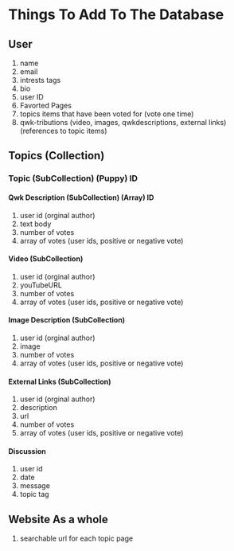 # Things To Add To The Database

## User
1. name 
2. email
3. intrests tags 
4. bio
5. user ID
6. Favorted Pages
7. topics items that have been voted for (vote one time)
8. qwk-tributions (video, images, qwkdescriptions, external links) (references to topic items)
 

## Topics (Collection)
### Topic (SubCollection) (Puppy) ID
#### Qwk Description (SubCollection) (Array) ID
1. user id (orginal author)
2. text body
3. number of votes 
4. array of votes (user ids, positive or negative vote)
 
#### Video (SubCollection)
1. user id (orginal author)
2. youTubeURL
3. number of votes 
4. array of votes (user ids, positive or negative vote)

#### Image Description (SubCollection)
1. user id (orginal author)
2. image
3. number of votes 
4. array of votes (user ids, positive or negative vote)

#### External Links (SubCollection)
1. user id (orginal author)
2. description
3. url
4. number of votes 
5. array of votes (user ids, positive or negative vote)

#### Discussion
1. user id
2. date 
3. message
4. topic tag


## Website As a whole
1. searchable url for each topic page
